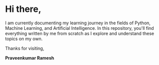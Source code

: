 # Hi there,

I am currently documenting my learning journey in the fields of Python, Machine Learning, and Artificial Intelligence. In this repository, you'll find everything written by me from scratch as I explore and understand these topics on my own.

Thanks for visiting,

**Praveenkumar Ramesh**
